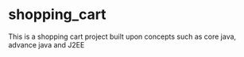 # shopping_cart
 This is a shopping cart project built upon concepts such as core java, advance java and J2EE 
